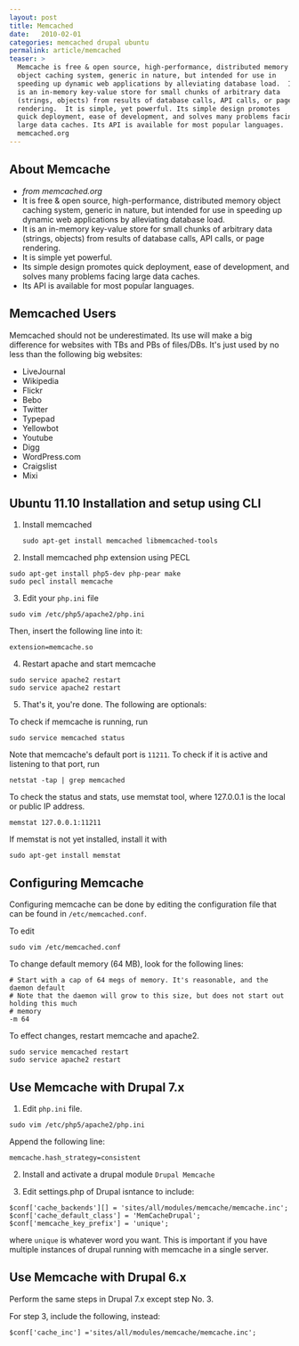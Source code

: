 ```yaml
---
layout: post
title: Memcached
date:   2010-02-01
categories: memcached drupal ubuntu
permalink: article/memcached
teaser: >
  Memcache is free & open source, high-performance, distributed memory
  object caching system, generic in nature, but intended for use in
  speeding up dynamic web applications by alleviating database load.  It
  is an in-memory key-value store for small chunks of arbitrary data
  (strings, objects) from results of database calls, API calls, or page
  rendering.  It is simple, yet powerful. Its simple design promotes
  quick deployment, ease of development, and solves many problems facing
  large data caches. Its API is available for most popular languages.  -
  memcached.org
---
```


## About Memcache
- *from memcached.org*
- It is free & open source, high-performance, distributed memory object caching system, generic in nature, but intended for use in speeding up dynamic web applications by alleviating database load.
- It is an in-memory key-value store for small chunks of arbitrary data (strings, objects) from results of database calls, API calls, or page rendering.
- It is simple yet powerful.
- Its simple design promotes quick deployment, ease of development, and solves many problems facing large data caches.
- Its API is available for most popular languages.

## Memcached Users
Memcached should not be underestimated.  Its use will make a big difference for websites with TBs and PBs of files/DBs.  It's just used by no less than the following big websites:

* LiveJournal
* Wikipedia
* Flickr
* Bebo
* Twitter
* Typepad
* Yellowbot
* Youtube
* Digg
* WordPress.com
* Craigslist
* Mixi

## Ubuntu 11.10 Installation and setup using CLI

1. Install memcached

    ```
    sudo apt-get install memcached libmemcached-tools
    ```

2. Install memcached php extension using PECL

  ```
  sudo apt-get install php5-dev php-pear make
  sudo pecl install memcache
  ```

3. Edit your `php.ini` file

  ```
  sudo vim /etc/php5/apache2/php.ini
  ```

  Then, insert the following line into it:

  ```
  extension=memcache.so
  ```

4. Restart apache and start memcache

  ```
  sudo service apache2 restart
  sudo service apache2 restart
  ```

5. That's it, you're done. The following are optionals:

  To check if memcache is running, run

  ```
  sudo service memcached status
  ```

  Note that memcache's default port is `11211`. To check if it is active and listening to that port, run

  ```
  netstat -tap | grep memcached
  ```

  To check the status and stats, use memstat tool, where 127.0.0.1 is the local or public IP address.

  ```
  memstat 127.0.0.1:11211
  ```

  If memstat is not yet installed, install it with

  ```
  sudo apt-get install memstat
  ```

## Configuring Memcache

Configuring memcache can be done by editing the configuration file that can be found in `/etc/memcached.conf`.

To edit

```
sudo vim /etc/memcached.conf
```

To change default memory (64 MB), look for the following lines:

```
# Start with a cap of 64 megs of memory. It's reasonable, and the daemon default
# Note that the daemon will grow to this size, but does not start out holding this much
# memory
-m 64
```

To effect changes, restart memcache and apache2.

```
sudo service memcached restart
sudo service apache2 restart
```

## Use Memcache with Drupal 7.x

1. Edit `php.ini` file.

  ```
  sudo vim /etc/php5/apache2/php.ini
  ```

  Append the following line:

  ```
  memcache.hash_strategy=consistent
  ```

2. Install and activate a drupal module `Drupal Memcache`

3. Edit settings.php of Drupal isntance to include:

  ```
  $conf['cache_backends'][] = 'sites/all/modules/memcache/memcache.inc';
  $conf['cache_default_class'] = 'MemCacheDrupal';
  $conf['memcache_key_prefix'] = 'unique';
  ```

  where `unique` is whatever word you want. This is important if you have multiple instances of drupal running with memcache in a single server.

## Use Memcache with Drupal 6.x

Perform the same steps in Drupal 7.x except step No. 3.

For step 3, include the following, instead:

```
$conf['cache_inc'] ='sites/all/modules/memcache/memcache.inc';
```
